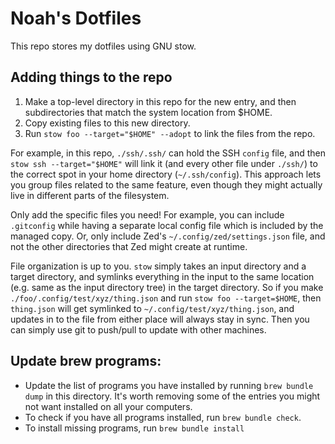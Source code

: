 # Noah's Dotfiles

This repo stores my dotfiles using GNU stow.

## Adding things to the repo
1. Make a top-level directory in this repo for the new entry, and then subdirectories that match the system location from $HOME.
2. Copy existing files to this new directory.
3. Run `stow foo --target="$HOME" --adopt` to link the files from the repo.

For example, in this repo, `./ssh/.ssh/` can hold the SSH `config` file, and then `stow ssh --target="$HOME"` will link it (and every other file under `./ssh/`) to the correct spot in your home directory (`~/.ssh/config`). This approach lets you group files related to the same feature, even though they might actually live in different parts of the filesystem.

Only add the specific files you need! For example, you can include `.gitconfig` while having a separate local config file which is included by the managed copy. Or, only include Zed's `~/.config/zed/settings.json` file, and not the other directories that Zed might create at runtime.

File organization is up to you. `stow` simply takes an input directory and a target directory, and symlinks everything in the input to the same location (e.g. same as the input directory tree) in the target directory. So if you make `./foo/.config/test/xyz/thing.json` and run `stow foo --target=$HOME`, then `thing.json` will get symlinked to `~/.config/test/xyz/thing.json`, and updates in to the file from either place will always stay in sync. Then you can simply use git to push/pull to update with other machines.

## Update brew programs:
* Update the list of programs you have installed by running `brew bundle dump` in this directory. It's worth removing some of the entries you might not want installed on all your computers.
* To check if you have all programs installed, run `brew bundle check`.
* To install missing programs, run `brew bundle install`
